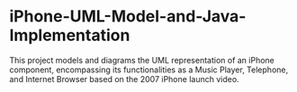 # iPhone-UML-Model-and-Java-Implementation
This project models and diagrams the UML representation of an iPhone component, encompassing its functionalities as a Music Player, Telephone, and Internet Browser based on the 2007 iPhone launch video.
